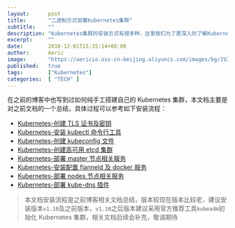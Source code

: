 ```yaml
---
layout:      post
title:       "二进制方式部署Kubernetes集群"
subtitle:    ""
description: "Kubernetes集群的安装方式有很多种，这里我们为了更深入的了解Kubernetes集群中各组件的工作方式，本次部署集群采用纯手动二进制方式部署，也是对很早之前文档的一个总结"
excerpt:     ""
date:        2018-12-01T15:35:14+08:00
author:      Aeric
image:       "https://aericio.oss-cn-beijing.aliyuncs.com/images/bg/1VZ6gQ.jpg"
published:   true
tags:        ["Kubernetes"]
categories:  [ "TECH" ]
---
```


在之前的博客中也写到过如何纯手工搭建自己的 Kubernetes 集群，本文档主要是对之前文档的一个总结，具体过程可以参考如下安装流程：

- [Kubernetes-创建 TLS 证书及密钥](../k8s-create-tls-and-keys/)
- [Kubernetes-安装 kubectl 命令行工具](../k8s-kubectl-installation)
- [Kubernetes-创建 kubeconfig 文件](../k8s-create-kubeconfig)
- [Kubernetes-创建高可用 etcd 集群](../k8s-etcd-cluster-installation)
- [Kubernetes-部署 master 节点相关服务](../k8s-master-installation)
- [Kubernetes-安装配置 flanneld 及 docker 服务](../k8s-flannel-and-docker-config)
- [Kubernetes-部署 nodes 节点相关服务](../k8s-nodes-installation)
- [Kubernetes-部署 kube-dns 插件](../k8s-dns-addons-installation)

> 本文档安装流程是之前博客相关文档总结，版本较现在版本比较老，建议安装版本`v1.10`及之前版本，`v1.10`之后版本建议采用官方推荐工具`kubeadm`初始化 Kubernetes 集群，相关文档后续会补充，敬请期待